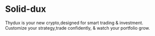 # Solid-dux
Thydux is your new crypto,designed for smart trading &amp; investment. Customize your strategy,trade confidently, &amp; watch your portfolio grow.
